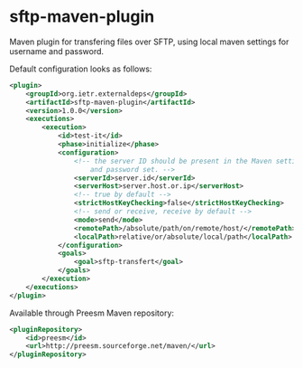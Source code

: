 # sftp-maven-plugin
Maven plugin for transfering files over SFTP, using local maven settings for username and password.

Default configuration looks as follows:

```xml
<plugin>
	<groupId>org.ietr.externaldeps</groupId>
	<artifactId>sftp-maven-plugin</artifactId>
	<version>1.0.0</version>
	<executions>
		<execution>
			<id>test-it</id>
			<phase>initialize</phase>
			<configuration>
				<!-- the server ID should be present in the Maven settings, with username
					and password set. -->
				<serverId>server.id</serverId>
				<serverHost>server.host.or.ip</serverHost>
				<!-- true by default -->
				<strictHostKeyChecking>false</strictHostKeyChecking>
				<!-- send or receive, receive by default -->
				<mode>send</mode>
				<remotePath>/absolute/path/on/remote/host/</remotePath>
				<localPath>relative/or/absolute/local/path</localPath>
			</configuration>
			<goals>
				<goal>sftp-transfert</goal>
			</goals>
		</execution>
	</executions>
</plugin>
```

Available through Preesm Maven repository:

```xml
<pluginRepository>
	<id>preesm</id>
	<url>http://preesm.sourceforge.net/maven/</url>
</pluginRepository>
```
